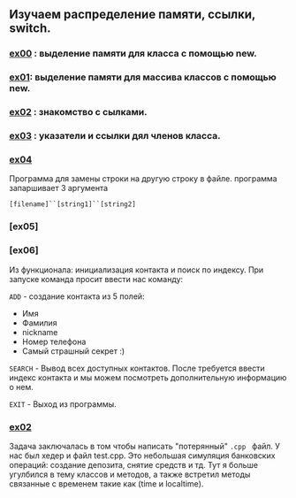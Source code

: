 ## Изучаем распределение памяти, ссылки, switch. 

### [ex00](https://github.com/odgigodji/CPP/tree/master/CPP01/ex00) : выделение памяти для класса с помощью new.
### [ex01](https://github.com/odgigodji/CPP/tree/master/CPP01/ex01): выделение памяти для массива классов с помощью new.
### [ex02](https://github.com/odgigodji/CPP/tree/master/CPP01/ex02) : знакомство с сылками.
### [ex03](https://github.com/odgigodji/CPP/tree/master/CPP01/ex03) : указатели и ссылки дял членов класса.
### [ex04](https://github.com/odgigodji/CPP/tree/master/CPP01/ex04)
Программа для замены строки на другую строку в файлe.
программа запаршивает 3 аргумента 

`[filename]``[string1]``[string2]`
### [ex05]
### [ex06]
Из функционала: инициализация контакта и поиск по индексу. 
При запуске команда просит ввести нас команду: 

`ADD` - создание контакта из 5 полей:
- Имя
- Фамилия
- nickname
- Номер телефона
- Самый страшный секрет :)

`SEARCH` - Вывод всех доступных контактов. После требуется ввести индекс контакта и мы можем посмотреть дополнительную информацию о нем.

`EXIT` - Выход из программы.  

### [ex02](https://github.com/odgigodji/CPP/tree/master/CPP00/ex02) 
Задача заключалась в том чтобы написать "потерянный" `.cpp ` файл. У нас был хедер и файл test.cpp. Это небольшая симуляция банковских операций: создание депозита, снятие средств и тд. Тут я больше угулбился в тему классов и методов, а также встретил методы связанные с временем такие как (time и localtime).
